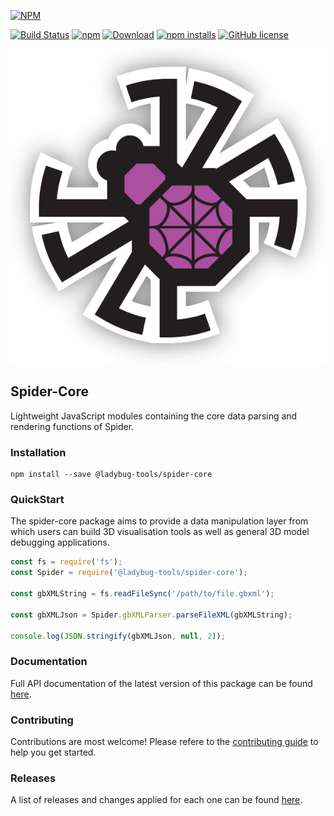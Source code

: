  [![NPM](https://nodei.co/npm/@ladybug-tools/spider-core.png?downloads=true)](https://nodei.co/npm/@ladybug-tools/spider-core/)

 [![Build Status](https://travis-ci.org/ladybug-tools/spider-core.svg?branch=master)](https://travis-ci.org/ladybug-tools/spider-core)
[![npm](https://img.shields.io/npm/v/@ladybug-tools/spider-core.svg)](https://www.npmjs.com/package/@ladybug-tools/spider-core)
[![Download](https://img.shields.io/npm/v/@ladybug-tools/spider-core.svg?label=Download)](https://github.com/ladybug-tools/spider-core/tree/master/dist)
[![npm installs](https://img.shields.io/npm/dm/@ladybug-tools/spider-core.svg?label=npm%20installs)](https://www.npmjs.com/package/@ladybug-tools/spider-core)
[![GitHub license](https://img.shields.io/badge/License-MIT-blue.svg)](https://raw.githubusercontent.com/ladybug-tools/spider-core/master/LICENSE)


![Spider](https://raw.githubusercontent.com/ladybug-tools/artwork/master/icons_bugs/png/spiderborder.png)

## Spider-Core
Lightweight JavaScript modules containing the core data parsing and rendering functions of Spider.

### Installation
```console
npm install --save @ladybug-tools/spider-core
```

### QuickStart

The spider-core package aims to provide a data manipulation layer from which users can build 3D visualisation tools as well as general 3D model debugging applications.

```javascript
const fs = require('fs');
const Spider = require('@ladybug-tools/spider-core');

const gbXMLString = fs.readFileSync('/path/to/file.gbxml');

const gbXMLJson = Spider.gbXMLParser.parseFileXML(gbXMLString);

console.log(JSON.stringify(gbXMLJson, null, 2));
```

### Documentation
Full API documentation of the latest version of this package can be found [here](https://www.ladybug.tools/spider-core/docs/latest/).

### Contributing
Contributions are most welcome! Please refere to the [contributing guide](https://www.ladybug.tools/spider-core/docs/latest/tutorial-contributing.html) to help you get started.

### Releases
A list of releases and changes applied for each one can be found [here](https://github.com/ladybug-tools/spider-core/releases).
